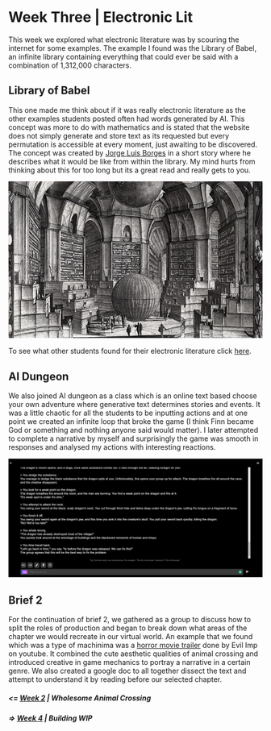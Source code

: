 # Week Three | Electronic Lit

This week we explored what electronic literature was by scouring the internet for some examples.
The example I found was the Library of Babel, an infinite library containing everything that could ever be said with a combination of 1,312,000 characters.  

## Library of Babel
This one made me think about if it was really electronic literature as the other examples students posted often had words generated by AI. This concept was more to do with mathematics and is stated that the website does not simply generate and store text as its requested but every permutation is accessible at every moment, just awaiting to be discovered. The concept was created by [Jorge Luis Borges](https://en.wikipedia.org/wiki/Jorge_Luis_Borges) in a short story where he describes what it would be like from within the library. My mind hurts from thinking about this for too long but its a great read and really gets to you. 

![](Red-Book.jpg)

To see what other students found for their electronic literature click [here](https://docs.google.com/presentation/d/1QXcxFkKdzMiwNWBSdXT0LG9YNFjlzViwScTtsLMXROo/edit#slide=id.g8e5317bdfc_0_33).

## AI Dungeon
We also joined AI dungeon as a class which is an online text based choose your own adventure where generative text determines stories and events.  It was a little chaotic for all the students to be inputting actions and at one point we created an infinite loop that broke the game (I think Finn became God or something and nothing anyone said would matter). I later attempted to complete a narrative by myself and surprisingly the game was smooth in responses and analysed my actions with interesting reactions. 

![](aidung.PNG)

## Brief 2
For the continuation of brief 2, we gathered as a group to discuss how to split the roles of production and began to break down what areas of the chapter we would recreate in our virtual world. An example that we found which was a type of machinima was a [horror movie trailer](https://www.youtube.com/watch?v=bVx3Xp9OVE8) done by Evil Imp on youtube. It combined the cute aesthetic qualities of animal crossing and introduced creative in game mechanics to portray a narrative in a certain genre. We also created a google doc to all together dissect the text and attempt to understand it by reading before our selected chapter. 

##### <= [Week 2](https://github.com/Jamtt/Codewords/blob/master/Week%202/Readme.md) | Wholesome Animal Crossing
##### => [Week 4](https://github.com/Jamtt/Codewords/blob/master/Week%204/Readme.md) | Building WIP

